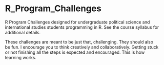 # R_Program_Challenges 
R Program Challenges designed for undergraduate political science and international studies students programming in R. See the course syllabus for additional details.

These challenges are meant to be just that, challenging. They should also be fun. I encourage you to think creatively and collaboratively. Getting stuck or not finishing all the steps is expected and encouraged. This is how learning works.
